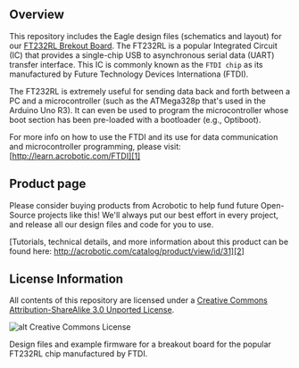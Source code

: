 Overview
---
This repository includes the Eagle design files (schematics and layout) for our [FT232RL Brekout Board][1]. The FT232RL is a 
popular Integrated Circuit (IC) that provides a single-chip USB to asynchronous serial data (UART) transfer interface. This IC is
commonly known as the `FTDI chip` as its manufactured by Future Technology Devices Internationa (FTDI).  

The FT232RL is extremely useful for sending data back and forth between a PC and a microcontroller (such as the ATMega328p 
that's used in the Arduino Uno R3). It can even be used to program the microcontroller whose boot section has been pre-loaded
with a bootloader (e.g., Optiboot).

For more info on how to use the FTDI and its use for data communication and microcontroller programming, please visit:
[http://learn.acrobotic.com/FTDI][1]

Product page
---
Please consider buying products from Acrobotic to help fund future Open-Source projects like this! We'll always put our best effort in every project, and release all our design files and code for you to use.

[Tutorials, technical details, and more information about this product can be found here: http://acrobotic.com/catalog/product/view/id/31][2]

License Information
---

All contents of this repository are licensed under a [Creative Commons Attribution-ShareAlike 3.0 Unported License](http://creativecommons.org/licenses/by-sa/3.0/).

![alt Creative Commons License](http://i.creativecommons.org/l/by-sa/3.0/88x31.png)

[1]: http://learn.acrobotic.com/FTDI "Acrobotic FTDI Tutorial"
[2]: http://acrobotic.com/catalog/product/view/id/31 "FT232RL Breakout Board"


Design files and example firmware for a breakout board for the popular FT232RL chip manufactured by FTDI.
